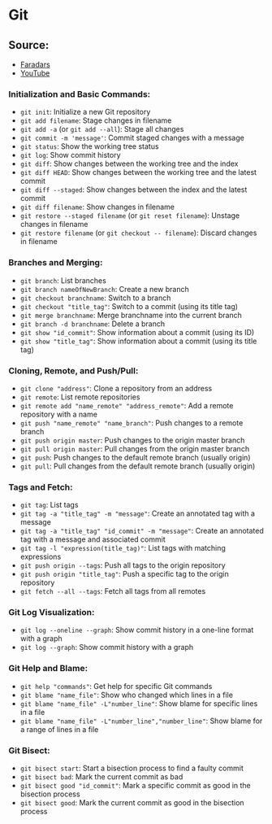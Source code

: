 # Git

## Source:
- [Faradars](https://faradars.org/fvgit9609)
- [YouTube](https://youtu.be/TEx_mRpIDkA)

### Initialization and Basic Commands:
- `git init`: Initialize a new Git repository
- `git add filename`: Stage changes in filename
- `git add -a` (or `git add --all`): Stage all changes
- `git commit -m 'message'`: Commit staged changes with a message
- `git status`: Show the working tree status
- `git log`: Show commit history
- `git diff`: Show changes between the working tree and the index
- `git diff HEAD`: Show changes between the working tree and the latest commit
- `git diff --staged`: Show changes between the index and the latest commit
- `git diff filename`: Show changes in filename
- `git restore --staged filename` (or `git reset filename`): Unstage changes in filename
- `git restore filename` (or `git checkout -- filename`): Discard changes in filename

### Branches and Merging:
- `git branch`: List branches
- `git branch nameOfNewBranch`: Create a new branch
- `git checkout branchname`: Switch to a branch
- `git checkout "title_tag"`: Switch to a commit (using its title tag)
- `git merge branchname`: Merge branchname into the current branch
- `git branch -d branchname`: Delete a branch
- `git show "id_commit"`: Show information about a commit (using its ID)
- `git show "title_tag"`: Show information about a commit (using its title tag)

### Cloning, Remote, and Push/Pull:
- `git clone "address"`: Clone a repository from an address
- `git remote`: List remote repositories
- `git remote add "name_remote" "address_remote"`: Add a remote repository with a name
- `git push "name_remote" "name_branch"`: Push changes to a remote branch
- `git push origin master`: Push changes to the origin master branch
- `git pull origin master`: Pull changes from the origin master branch
- `git push`: Push changes to the default remote branch (usually origin)
- `git pull`: Pull changes from the default remote branch (usually origin)

### Tags and Fetch:
- `git tag`: List tags
- `git tag -a "title_tag" -m "message"`: Create an annotated tag with a message
- `git tag -a "title_tag" "id_commit" -m "message"`: Create an annotated tag with a message and associated commit
- `git tag -l "expression(title_tag)"`: List tags with matching expressions
- `git push origin --tags`: Push all tags to the origin repository
- `git push origin "title_tag"`: Push a specific tag to the origin repository
- `git fetch --all --tags`: Fetch all tags from all remotes

### Git Log Visualization:
- `git log --oneline --graph`: Show commit history in a one-line format with a graph
- `git log --graph`: Show commit history with a graph

### Git Help and Blame:
- `git help "commands"`: Get help for specific Git commands
- `git blame "name_file"`: Show who changed which lines in a file
- `git blame "name_file" -L"number_line"`: Show blame for specific lines in a file
- `git blame "name_file" -L"number_line","number_line"`: Show blame for a range of lines in a file

### Git Bisect:
- `git bisect start`: Start a bisection process to find a faulty commit
- `git bisect bad`: Mark the current commit as bad
- `git bisect good "id_commit"`: Mark a specific commit as good in the bisection process
- `git bisect good`: Mark the current commit as good in the bisection process